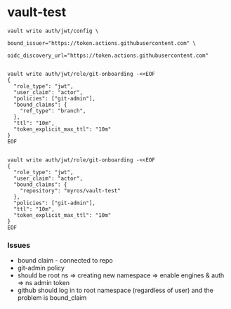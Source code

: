 # vault-test


```
vault write auth/jwt/config \
                                     bound_issuer="https://token.actions.githubusercontent.com" \
                                     oidc_discovery_url="https://token.actions.githubusercontent.com"
```

```

vault write auth/jwt/role/git-onboarding -<<EOF
{
  "role_type": "jwt",
  "user_claim": "actor",
  "policies": ["git-admin"],
  "bound_claims": {
    "ref_type": "branch",
  },
  "ttl": "10m", 
  "token_explicit_max_ttl": "10m"
}                                              
EOF

```

```

vault write auth/jwt/role/git-onboarding -<<EOF
{
  "role_type": "jwt",
  "user_claim": "actor",
  "bound_claims": {
    "repository": "myros/vault-test"
  },
  "policies": ["git-admin"],
  "ttl": "10m", 
  "token_explicit_max_ttl": "10m"
}                                              
EOF

```


### Issues

* bound claim - connected to repo
* git-admin policy
* should be root ns => creating new namespace => enable engines & auth => ns admin token
* github should log in to root namespace (regardless of user) and the problem is bound_claim
